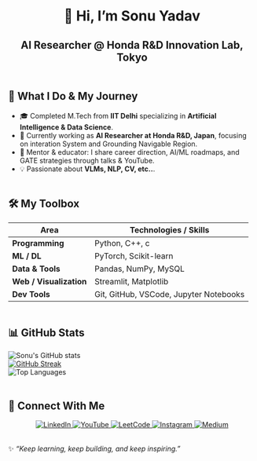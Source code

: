 <!-- 🌟 Sonu Yadav’s GitHub Profile README -->

<h1 align="center"> 👋 Hi, I’m Sonu Yadav  </h1>
<h2 align="center">AI Researcher @ Honda R&D Innovation Lab, Tokyo</h2>

<img src="https://github.com/andreasbm/readme/blob/master/assets/lines/rainbow.png" width="100%" height="4px">
<img src="https://github.com/andreasbm/readme/blob/master/assets/lines/rainbow.png" width="100%" height="4px">

## 💼 What I Do & My Journey  

- 🎓 Completed M.Tech from **IIT Delhi** specializing in **Artificial Intelligence & Data Science**.  
- 💼 Currently working as **AI Researcher at Honda R&D, Japan**, focusing on interation System and Grounding Navigable Region.  
- 🏫 Mentor & educator: I share career direction, AI/ML roadmaps, and GATE strategies through talks & YouTube.  
- 💡 Passionate about **VLMs, NLP, CV, etc..**.  

<img src="https://github.com/andreasbm/readme/blob/master/assets/lines/rainbow.png" width="100%" height="4px">

## 🛠️ My Toolbox  

| Area | Technologies / Skills |
|------|-------------------------|
| **Programming** | Python, C++, c |
| **ML / DL** | PyTorch, Scikit-learn |
| **Data & Tools** | Pandas, NumPy, MySQL |
| **Web / Visualization** | Streamlit, Matplotlib |
| **Dev Tools** | Git, GitHub, VSCode, Jupyter Notebooks |

<img src="https://github.com/andreasbm/readme/blob/master/assets/lines/rainbow.png" width="100%" height="4px">

## 📊 GitHub Stats  

![Sonu's GitHub stats](https://github-readme-stats.vercel.app/api?username=sonuyadav5504&show_icons=true&theme=radical)  
[![GitHub Streak](https://github-readme-streak-stats.herokuapp.com?user=sonuyadav5504&theme=dark&hide_border=true)](https://git.io/streak-stats)  
![Top Languages](https://github-readme-stats.vercel.app/api/top-langs/?username=sonuyadav5504&layout=compact&theme=tokyonight)  

<img src="https://github.com/andreasbm/readme/blob/master/assets/lines/rainbow.png" width="100%" height="4px">

## 🚀 Connect With Me  

<p align="center">
  <a href="https://www.linkedin.com/in/sonuyadav5504" target="_blank">
    <img src="https://img.icons8.com/color/48/000000/linkedin.png" alt="LinkedIn"/>
  </a>
  <a href="https://www.youtube.com/channel/UCRTPQpHlb5kf2Tiy0mITL-A" target="_blank">
    <img src="https://img.icons8.com/color/48/000000/youtube-play.png" alt="YouTube"/>
  </a>
  <a href="https://leetcode.com/sonuyadav5504" target="_blank">
    <img src="https://img.icons8.com/external-tal-revivo-color-tal-revivo/48/000000/external-level-up-your-coding-skills-and-quickly-land-a-job-logo-color-tal-revivo.png" alt="LeetCode"/>
  </a>
  <a href="https://www.instagram.com/sonuyadav5504" target="_blank">
    <img src="https://img.icons8.com/fluency/48/000000/instagram-new.png" alt="Instagram"/>
  </a>
  <a href="https://medium.com/@sonuyadav5504" target="_blank">
    <img src="https://img.icons8.com/color/48/000000/medium-logo.png" alt="Medium"/>
  </a>
</p>

<img src="https://github.com/andreasbm/readme/blob/master/assets/lines/rainbow.png" width="100%" height="4px">

✨ *“Keep learning, keep building, and keep inspiring.”*  
